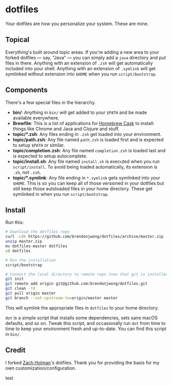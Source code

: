 # dotfiles

Your dotfiles are how you personalize your system. These are mine.

## Topical

Everything's built around topic areas. If you're adding a new area to your
forked dotfiles — say, "Java" — you can simply add a `java` directory and put
files in there. Anything with an extension of `.zsh` will get automatically
included into your shell. Anything with an extension of `.symlink` will get
symlinked without extension into `$HOME` when you run `script/bootstrap`.

## Components

There's a few special files in the hierarchy.

- **bin/**: Anything in `bin/` will get added to your `$PATH` and be made
  available everywhere.
- **Brewfile**: This is a list of applications for 
  [Homebrew Cask](https://caskroom.github.io) to install: things like Chrome
  and Java and Clojure and stuff.
- **topic/\*.zsh**: Any files ending in `.zsh` get loaded into your
  environment.
- **topic/path.zsh**: Any file named `path.zsh` is loaded first and is
  expected to setup `$PATH` or similar.
- **topic/completion.zsh**: Any file named `completion.zsh` is loaded
  last and is expected to setup autocomplete.
- **topic/install.sh**: Any file named `install.sh` is executed when you run
  `script/install`. To avoid being loaded automatically, its extension is
  `.sh`, not `.zsh`.
- **topic/\*.symlink**: Any file ending in `*.symlink` gets symlinked into
  your `$HOME`. This is so you can keep all of those versioned in your dotfiles
  but still keep those autoloaded files in your home directory. These get
  symlinked in when you run `script/bootstrap`.

## Install

Run this:

```sh
# Download the dotfiles repo
curl -LOk https://github.com/brendonjwong/dotfiles/archive/master.zip
unzip master.zip
mv dotfiles-master dotfiles
cd dotfiles

# Run the installation
script/bootstrap

# Connect the local directory to remote repo (now that git is installed)
git init
git remote add origin git@github.com:brendonjwong/dotfiles.git
git clean -fd
git pull origin master
git branch --set-upstream-to=origin/master master
```

This will symlink the appropriate files in `dotfiles` to your home directory.

`dot` is a simple script that installs some dependencies, sets sane macOS
defaults, and so on. Tweak this script, and occasionally run `dot` from
time to time to keep your environment fresh and up-to-date. You can find
this script in `bin/`.

## Credit

I forked [Zach Holman](https://github.com/holman/dotfiles)'s dotfiles. Thank you for providing the basis for my own customization/configuration.

test
